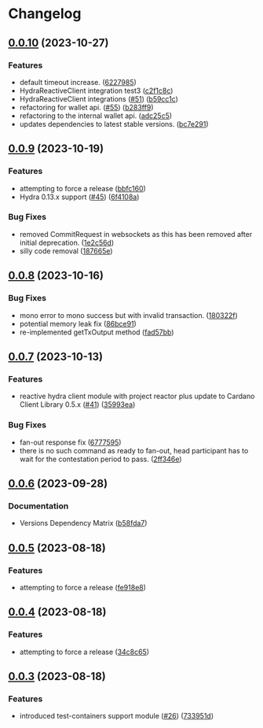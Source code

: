 # Changelog

## [0.0.10](https://github.com/cardano-foundation/hydra-java/compare/v0.0.9...v0.0.10) (2023-10-27)


### Features

* default timeout increase. ([6227985](https://github.com/cardano-foundation/hydra-java/commit/62279855c59ab84c143785b99ad0d4f8e078b82f))
* HydraReactiveClient integration test3 ([c2f1c8c](https://github.com/cardano-foundation/hydra-java/commit/c2f1c8c0117b7dd061f226c979a14cf703f430b8))
* HydraReactiveClient integrations ([#51](https://github.com/cardano-foundation/hydra-java/issues/51)) ([b59cc1c](https://github.com/cardano-foundation/hydra-java/commit/b59cc1ceb449e134f45a288c4b0e81c95ba1e65c))
* refactoring for wallet api. ([#55](https://github.com/cardano-foundation/hydra-java/issues/55)) ([b283ff9](https://github.com/cardano-foundation/hydra-java/commit/b283ff95c6f0bc28f257c469dd5aa88d6d547f83))
* refactoring to the internal wallet api. ([adc25c5](https://github.com/cardano-foundation/hydra-java/commit/adc25c5c92325017214916eacb5c5807ed60b93b))
* updates dependencies to latest stable versions. ([bc7e291](https://github.com/cardano-foundation/hydra-java/commit/bc7e2918e3c0ea8f4a28500462aa9d1bdd320b97))

## [0.0.9](https://github.com/cardano-foundation/hydra-java/compare/v0.0.8...v0.0.9) (2023-10-19)


### Features

* attempting to force a release ([bbfc160](https://github.com/cardano-foundation/hydra-java/commit/bbfc160f54f4f6bf18bd4a26c2ab3c05030d9c45))
* Hydra 0.13.x support ([#45](https://github.com/cardano-foundation/hydra-java/issues/45)) ([6f4108a](https://github.com/cardano-foundation/hydra-java/commit/6f4108a3277f3c660cf366fb99353296ddef37ca))


### Bug Fixes

* removed CommitRequest in websockets as this has been removed after initial deprecation. ([1e2c56d](https://github.com/cardano-foundation/hydra-java/commit/1e2c56ded72af43a32c1fc065afc04c77b64d019))
* silly code removal ([187665e](https://github.com/cardano-foundation/hydra-java/commit/187665eba3f618cdd5ae8e8435ac7bf3f84b8c54))

## [0.0.8](https://github.com/cardano-foundation/hydra-java/compare/v0.0.7...v0.0.8) (2023-10-16)


### Bug Fixes

* mono error to mono success but with invalid transaction. ([180322f](https://github.com/cardano-foundation/hydra-java/commit/180322feb7eeaee0515b9ee35683ea0b36bc9ebf))
* potential memory leak fix ([86bce91](https://github.com/cardano-foundation/hydra-java/commit/86bce9181f7b8933308111bc578d3a17655363fc))
* re-implemented getTxOutput method ([fad57bb](https://github.com/cardano-foundation/hydra-java/commit/fad57bb12f20215ccbb67bea53bfce40220a91ce))

## [0.0.7](https://github.com/cardano-foundation/hydra-java/compare/v0.0.6...v0.0.7) (2023-10-13)


### Features

* reactive hydra client module with project reactor plus update to Cardano Client Library 0.5.x ([#41](https://github.com/cardano-foundation/hydra-java/issues/41)) ([35993ea](https://github.com/cardano-foundation/hydra-java/commit/35993eab98560819dc4df5da008f8225ac674e22))


### Bug Fixes

* fan-out response fix ([6777595](https://github.com/cardano-foundation/hydra-java/commit/6777595e65b61afc600d1f429cb767f197c323e4))
* there is no such command as ready to fan-out, head participant has to wait for the contestation period to pass. ([2ff346e](https://github.com/cardano-foundation/hydra-java/commit/2ff346eb46bd147171202bb081675990c9afd106))

## [0.0.6](https://github.com/cardano-foundation/hydra-java/compare/v0.0.5...v0.0.6) (2023-09-28)


### Documentation

* Versions Dependency Matrix ([b58fda7](https://github.com/cardano-foundation/hydra-java/commit/b58fda73f35ca828fa5793e1c68a9b97c41fb34d))

## [0.0.5](https://github.com/cardano-foundation/hydra-java/compare/v0.0.4...v0.0.5) (2023-08-18)


### Features

* attempting to force a release ([fe918e8](https://github.com/cardano-foundation/hydra-java/commit/fe918e85a6b8ae2a8b48e6e3d8f97348c10ce834))

## [0.0.4](https://github.com/cardano-foundation/hydra-java/compare/v0.0.3...v0.0.4) (2023-08-18)


### Features

* attempting to force a release ([34c8c65](https://github.com/cardano-foundation/hydra-java/commit/34c8c65ca8066cb858ccd423ad950eaca68a0b02))

## [0.0.3](https://github.com/cardano-foundation/hydra-java/compare/v0.0.2...v0.0.3) (2023-08-18)


### Features

* introduced test-containers support module ([#26](https://github.com/cardano-foundation/hydra-java/issues/26)) ([733951d](https://github.com/cardano-foundation/hydra-java/commit/733951dec14113105cd184c6990a873a7b284561))
